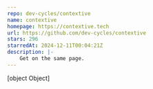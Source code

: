 ```yaml
---
repo: dev-cycles/contextive
name: contextive
homepage: https://contextive.tech
url: https://github.com/dev-cycles/contextive
stars: 296
starredAt: 2024-12-11T00:04:21Z
description: |-
    Get on the same page.
---
```


[object Object]
